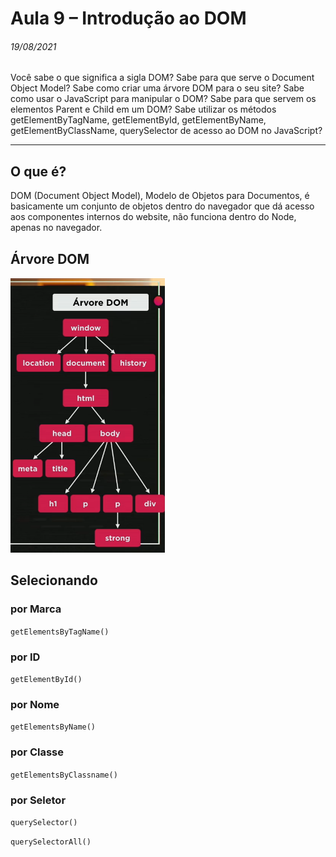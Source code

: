 # Aula 9 – Introdução ao DOM

###### 19/08/2021

Você sabe o que significa a sigla DOM? Sabe para que serve o Document Object Model? Sabe como criar uma árvore DOM para o seu site? Sabe como usar o JavaScript para manipular o DOM? Sabe para que servem os elementos Parent e Child em um DOM? Sabe utilizar os métodos getElementByTagName, getElementById, getElementByName, getElementByClassName, querySelector de acesso ao DOM no JavaScript?

------



## O que é?

DOM (Document Object Model), Modelo de Objetos para Documentos, é basicamente um conjunto de objetos dentro do navegador que dá acesso aos componentes internos do website, não funciona dentro do Node, apenas no navegador.



## Árvore DOM

![Screenshot_55](Screenshot_55.png)



## Selecionando

### **por Marca**

`getElementsByTagName()`

### por ID

`getElementById()`

### por Nome

`getElementsByName()`

### por Classe

`getElementsByClassname()`

### por Seletor

`querySelector()`

`querySelectorAll()`

